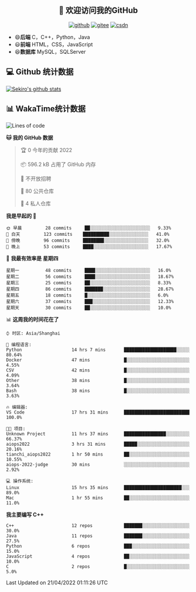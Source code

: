 <h2 align="center">👋 欢迎访问我的GitHub</h2>
<p align="center">
  <a href="https://666wxy666.github.io/"><img src="https://img.shields.io/badge/GitHub-24292e" alt="github"></a>
  <a href="https://gitee.com/wxy_666"><img src="https://img.shields.io/badge/Gitee-fe7300" alt="gitee"></a>
  <a href="https://blog.csdn.net/WXY_666"><img src="https://img.shields.io/badge/CSDN-cf000e" alt="csdn"></a>
</p>

- 😄**后端** C，C++，Python，Java
- 😃**前端** HTML，CSS，JavaScript
- 😆**数据库** MySQL，SQLServer

## 💻 Github 统计数据
[![Sekiro's github stats](https://github-readme-stats.vercel.app/api?username=666WXY666)](https://666wxy666.github.io/)

## 📊 WakaTime统计数据

<!--START_SECTION:waka-->
![Lines of code](https://img.shields.io/badge/%E4%BB%8E%E3%80%8C%E4%BD%A0%E5%A5%BD%E4%B8%96%E7%95%8C%E3%80%8D%E6%88%91%E5%B7%B2%E7%BB%8F%E5%86%99%E4%BA%86--288%20Thousand%20%E8%A1%8C%E4%BB%A3%E7%A0%81-blue)

**🐱 我的 GitHub 数据** 

> 🏆 0 今年的贡献 2022
 > 
> 📦 596.2 kB 占用了 GitHub 内存 
 > 
> 🚫 不开放招聘
 > 
> 📜 80 公共仓库 
 > 
> 🔑 4 私人仓库  
 > 
**我是早起的 🐤** 

```text
🌞 早晨         28 commits     ██░░░░░░░░░░░░░░░░░░░░░░░   9.33% 
🌆 白天         123 commits    ██████████░░░░░░░░░░░░░░░   41.0% 
🌃 傍晚         96 commits     ████████░░░░░░░░░░░░░░░░░   32.0% 
🌙 晚上         53 commits     ████░░░░░░░░░░░░░░░░░░░░░   17.67%

```
📅 **我最有效率是 星期四** 

```text
星期一          48 commits     ████░░░░░░░░░░░░░░░░░░░░░   16.0% 
星期二          56 commits     ████░░░░░░░░░░░░░░░░░░░░░   18.67% 
星期三          25 commits     ██░░░░░░░░░░░░░░░░░░░░░░░   8.33% 
星期四          86 commits     ███████░░░░░░░░░░░░░░░░░░   28.67% 
星期五          18 commits     █░░░░░░░░░░░░░░░░░░░░░░░░   6.0% 
星期六          37 commits     ███░░░░░░░░░░░░░░░░░░░░░░   12.33% 
星期天          30 commits     ██░░░░░░░░░░░░░░░░░░░░░░░   10.0%

```


📊 **这周我的时间花在了** 

```text
⌚︎ 时区: Asia/Shanghai

💬 编程语言: 
Python                   14 hrs 7 mins       ████████████████████░░░░░   80.64% 
Docker                   47 mins             █░░░░░░░░░░░░░░░░░░░░░░░░   4.55% 
CSV                      42 mins             █░░░░░░░░░░░░░░░░░░░░░░░░   4.09% 
Other                    38 mins             █░░░░░░░░░░░░░░░░░░░░░░░░   3.64% 
Bash                     38 mins             █░░░░░░░░░░░░░░░░░░░░░░░░   3.63%

🔥 编辑器: 
VS Code                  17 hrs 31 mins      █████████████████████████   100.0%

🐱‍💻 项目: 
Unknown Project          11 hrs 37 mins      ████████████████░░░░░░░░░   66.37% 
aiops2022                3 hrs 31 mins       █████░░░░░░░░░░░░░░░░░░░░   20.16% 
tianchi_aiops2022        1 hr 50 mins        ██░░░░░░░░░░░░░░░░░░░░░░░   10.55% 
aiops-2022-judge         30 mins             ░░░░░░░░░░░░░░░░░░░░░░░░░   2.92%

💻 操作系统: 
Linux                    15 hrs 35 mins      ██████████████████████░░░   89.0% 
Mac                      1 hr 55 mins        ██░░░░░░░░░░░░░░░░░░░░░░░   11.0%

```

**我主要编写 C++** 

```text
C++                      12 repos            ███████░░░░░░░░░░░░░░░░░░   30.0% 
Java                     11 repos            ███████░░░░░░░░░░░░░░░░░░   27.5% 
Python                   6 repos             ███░░░░░░░░░░░░░░░░░░░░░░   15.0% 
JavaScript               4 repos             ██░░░░░░░░░░░░░░░░░░░░░░░   10.0% 
C                        2 repos             █░░░░░░░░░░░░░░░░░░░░░░░░   5.0%

```



 Last Updated on 21/04/2022 01:11:26 UTC
<!--END_SECTION:waka-->

<!--
**666WXY666/666WXY666** is a ✨ _special_ ✨ repository because its `README.md` (this file) appears on your GitHub profile.

Here are some ideas to get you started:

- 🔭 I’m currently working on ...
- 🌱 I’m currently learning ...
- 👯 I’m looking to collaborate on ...
- 🤔 I’m looking for help with ...
- 💬 Ask me about ...
- 📫 How to reach me: ...
- 😄 Pronouns: ...
- ⚡ Fun fact: ...
-->
